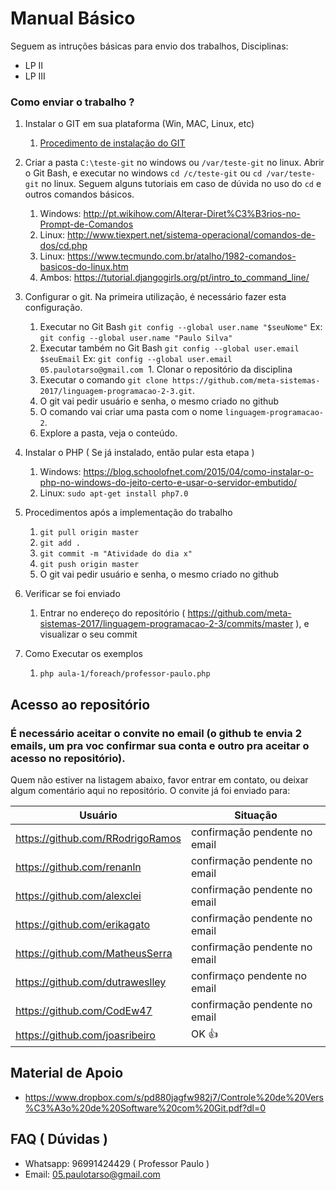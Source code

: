 # Manual Básico
Seguem as intruções básicas para envio dos trabalhos, 
 Disciplinas:
  - LP II
  - LP III

### Como enviar o trabalho ?
  1. Instalar o GIT em sua plataforma (Win, MAC, Linux, etc)

      1. [Procedimento de instalação do GIT](https://git-scm.com/book/pt-br/v1/Primeiros-passos-Instalando-Git)

  1. Criar a pasta ```C:\teste-git``` no windows ou ```/var/teste-git``` no linux. Abrir o Git Bash, e executar no windows ```cd /c/teste-git``` ou ```cd /var/teste-git``` no linux. Seguem alguns tutoriais em caso de dúvida no uso do ```cd``` e outros comandos básicos.
      1. Windows: http://pt.wikihow.com/Alterar-Diret%C3%B3rios-no-Prompt-de-Comandos
      1. Linux: http://www.tiexpert.net/sistema-operacional/comandos-de-dos/cd.php
      1. Linux: https://www.tecmundo.com.br/atalho/1982-comandos-basicos-do-linux.htm
      1. Ambos: https://tutorial.djangogirls.org/pt/intro_to_command_line/
  1. Configurar o git. Na primeira utilização, é necessário fazer esta configuração.
      1. Executar no Git Bash ```git config --global user.name "$seuNome"``` Ex: ```git config --global user.name "Paulo Silva"```
      1. Executar também no Git Bash ```git config --global user.email $seuEmail``` Ex: ```git config --global user.email 05.paulotarso@gmail.com```
  1. Clonar o repositório da disciplina
      1. Executar o comando ```git clone https://github.com/meta-sistemas-2017/linguagem-programacao-2-3.git```.
      1. O git vai pedir usuário e senha, o mesmo criado no github
      1. O comando vai criar uma pasta com o nome ```linguagem-programacao-2```.
      1. Explore a pasta, veja o conteúdo.
  1. Instalar o PHP ( Se já instalado, então pular esta etapa )
      1. Windows: https://blog.schoolofnet.com/2015/04/como-instalar-o-php-no-windows-do-jeito-certo-e-usar-o-servidor-embutido/
      1. Linux: ```sudo apt-get install php7.0```
  1. Procedimentos após a implementação do trabalho
      1. ```git pull origin master```
      1. ```git add .```
      1. ```git commit -m "Atividade do dia x"```
      1. ```git push origin master```
      1. O git vai pedir usuário e senha, o mesmo criado no github
  1. Verificar se foi enviado
      1. Entrar no endereço do repositório ( https://github.com/meta-sistemas-2017/linguagem-programacao-2-3/commits/master ), e visualizar o seu commit
  1. Como Executar os exemplos
      1. ```php aula-1/foreach/professor-paulo.php```
## Acesso ao repositório
### É necessário aceitar o convite no email (o github te envia 2 emails, um pra voc confirmar sua conta e outro pra aceitar o acesso no repositório).
Quem não estiver na listagem abaixo, favor entrar em contato, ou deixar algum comentário aqui no repositório.
O convite já foi enviado para:

Usuário | Situação
------- | --------
https://github.com/RRodrigoRamos | confirmação pendente no email
https://github.com/renanln | confirmação pendente no email
https://github.com/alexclei | confirmação pendente no email
https://github.com/erikagato | confirmação pendente no email
https://github.com/MatheusSerra | confirmação pendente no email
https://github.com/dutraweslley | confirmaço pendente no email
https://github.com/CodEw47 | confirmação pendente no email
https://github.com/joasribeiro | OK :+1:
## Material de Apoio
  - https://www.dropbox.com/s/pd880jagfw982j7/Controle%20de%20Vers%C3%A3o%20de%20Software%20com%20Git.pdf?dl=0
## FAQ ( Dúvidas )
  - Whatsapp: 96991424429 ( Professor Paulo )
  - Email: 05.paulotarso@gmail.com
